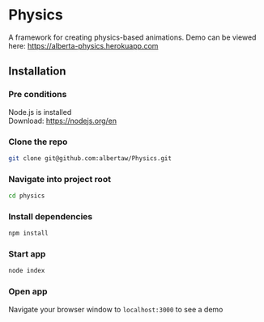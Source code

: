 # Physics
A framework for creating physics-based animations. 
Demo can be viewed here: https://alberta-physics.herokuapp.com

## Installation

### Pre conditions

Node.js is installed  
Download: https://nodejs.org/en

### Clone the repo

```bash
git clone git@github.com:albertaw/Physics.git
```

### Navigate into project root

```bash
cd physics
```

### Install dependencies

```bash
npm install
```

### Start app

```bash
node index
```

### Open app

Navigate your browser window to `localhost:3000` to see a demo